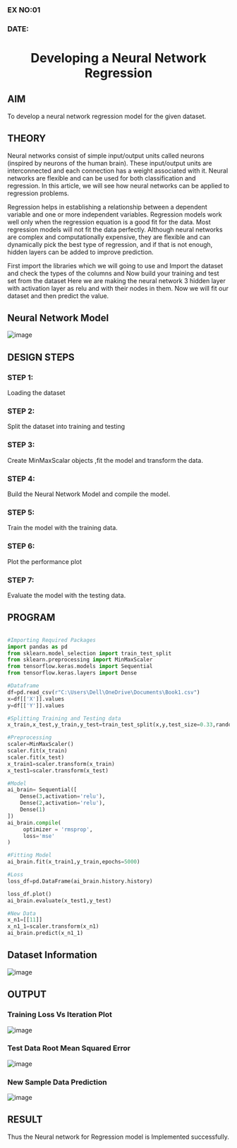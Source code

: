 ### EX NO:01
### DATE:
# <p align="center"> Developing a Neural Network Regression 

## AIM

To develop a neural network regression model for the given dataset.

## THEORY

Neural networks consist of simple input/output units called neurons (inspired by neurons of the human brain). These input/output units are interconnected and each connection has a weight associated with it. Neural networks are flexible and can be used for both classification and regression. In this article, we will see how neural networks can be applied to regression problems.

Regression helps in establishing a relationship between a dependent variable and one or more independent variables. Regression models work well only when the regression equation is a good fit for the data. Most regression models will not fit the data perfectly. Although neural networks are complex and computationally expensive, they are flexible and can dynamically pick the best type of regression, and if that is not enough, hidden layers can be added to improve prediction.

First import the libraries which we will going to use and Import the dataset and check the types of the columns and Now build your training and test set from the dataset Here we are making the neural network 3 hidden layer with activation layer as relu and with their nodes in them. Now we will fit our dataset and then predict the value.

## Neural Network Model

![image](https://user-images.githubusercontent.com/75235427/187089091-2cce1477-ecd8-4d51-bfc6-540f7069ca06.png)

## DESIGN STEPS

### STEP 1:

Loading the dataset

### STEP 2:

Split the dataset into training and testing

### STEP 3:

Create MinMaxScalar objects ,fit the model and transform the data.

### STEP 4:

Build the Neural Network Model and compile the model.

### STEP 5:

Train the model with the training data.

### STEP 6:

Plot the performance plot

### STEP 7:

Evaluate the model with the testing data.

## PROGRAM
```python

#Importing Required Packages
import pandas as pd
from sklearn.model_selection import train_test_split
from sklearn.preprocessing import MinMaxScaler
from tensorflow.keras.models import Sequential
from tensorflow.keras.layers import Dense

#Dataframe
df=pd.read_csv(r"C:\Users\Dell\OneDrive\Documents\Book1.csv")
x=df[['X']].values
y=df[['Y']].values

#Splitting Training and Testing data
x_train,x_test,y_train,y_test=train_test_split(x,y,test_size=0.33,random_state=42)

#Preprocessing
scaler=MinMaxScaler()
scaler.fit(x_train)
scaler.fit(x_test)
x_train1=scaler.transform(x_train)
x_test1=scaler.transform(x_test)

#Model
ai_brain= Sequential([
    Dense(3,activation='relu'),
    Dense(2,activation='relu'),
    Dense(1)
])
ai_brain.compile(
     optimizer = 'rmsprop',
     loss='mse'
)

#Fitting Model
ai_brain.fit(x_train1,y_train,epochs=5000)

#Loss
loss_df=pd.DataFrame(ai_brain.history.history)

loss_df.plot()
ai_brain.evaluate(x_test1,y_test)

#New Data
x_n1=[[11]]
x_n1_1=scaler.transform(x_n1)
ai_brain.predict(x_n1_1)
```

## Dataset Information

![image](https://user-images.githubusercontent.com/75235427/187089334-c807fede-894d-4a97-8e0b-a33d7978f3d5.png)


## OUTPUT

### Training Loss Vs Iteration Plot

![image](https://user-images.githubusercontent.com/75235427/187089435-2bb4027b-944c-4038-93ef-788095783913.png)



### Test Data Root Mean Squared Error

![image](https://user-images.githubusercontent.com/75235427/187089372-4a8eb5b2-2bca-42ce-bcbc-133a7776f2ce.png)


### New Sample Data Prediction

![image](https://user-images.githubusercontent.com/75235427/187089392-fbd87f9e-f4fe-4d25-b455-746c4ba12bf7.png)


## RESULT
Thus the Neural network for Regression model is Implemented successfully.
